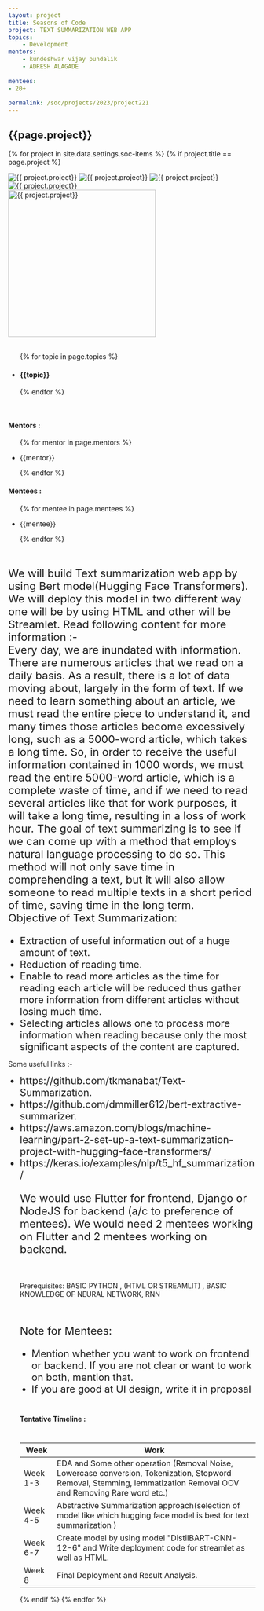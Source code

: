 ```yaml
---
layout: project
title: Seasons of Code
project: TEXT SUMMARIZATION WEB APP 
topics:
    - Development
mentors:
    - kundeshwar vijay pundalik
    - ADRESH ALAGADE     
    
mentees:
- 20+   
    
permalink: /soc/projects/2023/project221
---
```


<h2 class="display1 m-3 p-3 text-center project-title">{{page.project}}</h2>

{% for project in site.data.settings.soc-items %}
{% if project.title == page.project %}

<div class ="img-soc d-block"> 
    <img src="{{ site.baseurl }}/{{ project.image }}" alt="{{ project.project}}" class="image-1">
    <img src="{{ site.baseurl }}/{{ project.image }}" alt="{{ project.project}}" class="image-2">
    <img src="{{ site.baseurl }}/{{ project.image }}" alt="{{ project.project}}" class="image-3">
    <img src="{{ site.baseurl }}/{{ project.image }}" alt="{{ project.project}}" class="image-4">
</div>
<div class = "mobile-img-soc">
  <img src="{{ site.baseurl }}/{{ project.image }}"  width = "300" height="300" alt="{{ project.project}}" class="border rounded">
  </div>
<div >
    <br>
    <ul>
        {% for topic in page.topics %}
        <li><h4 class="text-primary text-center topics">{{topic}}</h4></li>
        {% endfor %}
    </ul>
    <br>
    <h4 class="display3  ">Mentors :</h4> 
    <ul>
        {% for mentor in page.mentors %}
        <li><p class="lead">{{mentor}}</p></li>
        {% endfor %}
    </ul>
    <h4 class="display3  ">Mentees :</h4> 
    <ul>
        {% for mentee in page.mentees %}
        <li><p class="lead">{{mentee}}</p></li>
        {% endfor %}
    </ul>
</div>
<div>
    <p class="display3 project-desc" style = "font-size:22px;" >
        <br>
        We will build Text summarization web app by using Bert model(Hugging Face Transformers). We will deploy this model in two different way one will be by using HTML and other will be Streamlet. Read following content for more information :- 
        <br>
        Every day, we are inundated with information. There are numerous articles that we read on a daily basis. As a result, there is a lot of data moving about, largely in the form of text. If we need to learn something about an article, we must read the entire piece to understand it, and many times those articles become excessively long, such as a 5000-word article, which takes a long time. So, in order to receive the useful information contained in 1000 words, we must read the entire 5000-word article, which is a complete waste of time, and if we need to read several articles like that for work purposes, it will take a long time, resulting in a loss of work hour. The goal of text summarizing is to see if we can come up with a method that employs natural language processing to do so. This method will not only save time in comprehending a text, but it will also allow someone to read multiple texts in a short period of time, saving time in the long term.<br>
        Objective of Text Summarization:
        
</p>
<ul style = "list-style-type: disc">
<li class="display3 mb-2" style = "font-size:20px;"> Extraction of useful information out of a huge amount of text.</li>
<li class="display3 mb-2" style = "font-size:20px;"> Reduction of reading time.</li>
<li class="display3 mb-2" style = "font-size:20px;"> Enable to read more articles as the time for reading each article will be reduced thus gather more information from different articles without losing much time.</li>
<li class="display3 mb-2" style = "font-size:20px;"> Selecting articles allows one to process more information when reading because only the most significant aspects of the content are captured.</li>
</ul>
<p class="display3 project-desc">Some useful links :-</p>
<ul style = "list-style-type: disc">
<li class="display3 mb-2" style = "font-size:20px;"> https://github.com/tkmanabat/Text-Summarization.</li>
<li class="display3 mb-2" style = "font-size:20px;"> https://github.com/dmmiller612/bert-extractive-summarizer.</li>
<li class="display3 mb-2" style = "font-size:20px;"> https://aws.amazon.com/blogs/machine-learning/part-2-set-up-a-text-summarization-project-with-hugging-face-transformers/</li>
<li class="display3 mb-2" style = "font-size:20px;"> https://keras.io/examples/nlp/t5_hf_summarization/</li>
<p class="display3" style = "font-size:22px;" >
We would use Flutter for frontend, Django or NodeJS for backend (a/c to preference of mentees).
We would need 2 mentees working on Flutter and 2 mentees working on backend. 
</p>
<br>
<p>
Prerequisites:
BASIC PYTHON , (HTML OR STREAMLIT) , BASIC KNOWLEDGE OF NEURAL NETWORK, RNN</p>
<br>
<p class="display3" style = "font-size:22px;" >
Note for Mentees:
</p>
<ul style = "list-style-type: disc">
<li class="display3 mb-2" style = "font-size:20px;"> Mention whether you want to work on frontend or backend. If you are not clear or want to work on both, mention that.</li>
<li class="display3 mb-2" style = "font-size:20px;">  If you are good at UI design, write it in proposal </li>
</ul>
<div class = "d-flex flex-wrap">
<div>
    <h4 class="display3" style="margin:40px 0px 40px 0px;">Tentative Timeline :</h4>
    <table class="table table-striped">
    <thead>
        <tr>
        <th>Week</th>
        <th>Work</th>
        </tr>
    </thead>
    <tbody>
    <tr>
      <td  >Week 1-3</td>
      <td>EDA and Some other operation (Removal Noise, Lowercase conversion, Tokenization, Stopword Removal, Stemming, lemmatization Removal OOV and Removing Rare  word etc.)</td>
    </tr>
    <tr>
      <td>Week 4-5</td>
      <td>Abstractive Summarization approach(selection of model like which hugging face model is best for text summarization )</td>
    </tr>
    <tr>
      <td>Week 6-7</td>
      <td>Create model by using model "DistilBART-CNN-12-6" and Write deployment code for streamlet as well as HTML.</td>
    </tr>
    <tr>
      <td>Week 8</td>
      <td>Final Deployment and Result Analysis.</td>
    </tr>
    </tbody>
    </table>
</div>
{% endif %}
{% endfor %}
